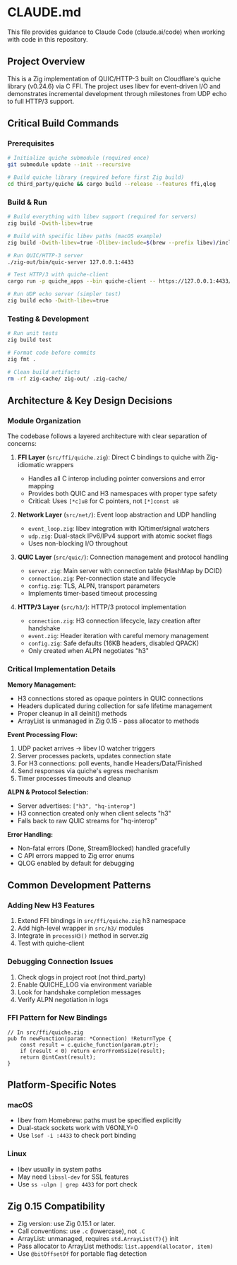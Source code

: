 # CLAUDE.md

This file provides guidance to Claude Code (claude.ai/code) when working with code in this repository.

## Project Overview
This is a Zig implementation of QUIC/HTTP-3 built on Cloudflare's quiche library (v0.24.6) via C FFI. The project uses libev for event-driven I/O and demonstrates incremental development through milestones from UDP echo to full HTTP/3 support.

## Critical Build Commands

### Prerequisites
```bash
# Initialize quiche submodule (required once)
git submodule update --init --recursive

# Build quiche library (required before first Zig build)
cd third_party/quiche && cargo build --release --features ffi,qlog
```

### Build & Run
```bash
# Build everything with libev support (required for servers)
zig build -Dwith-libev=true

# Build with specific libev paths (macOS example)
zig build -Dwith-libev=true -Dlibev-include=$(brew --prefix libev)/include -Dlibev-lib=$(brew --prefix libev)/lib

# Run QUIC/HTTP-3 server
./zig-out/bin/quic-server 127.0.0.1:4433

# Test HTTP/3 with quiche-client
cargo run -p quiche_apps --bin quiche-client -- https://127.0.0.1:4433/ --no-verify

# Run UDP echo server (simpler test)
zig build echo -Dwith-libev=true
```

### Testing & Development
```bash
# Run unit tests
zig build test

# Format code before commits
zig fmt .

# Clean build artifacts
rm -rf zig-cache/ zig-out/ .zig-cache/
```

## Architecture & Key Design Decisions

### Module Organization
The codebase follows a layered architecture with clear separation of concerns:

1. **FFI Layer** (`src/ffi/quiche.zig`): Direct C bindings to quiche with Zig-idiomatic wrappers
   - Handles all C interop including pointer conversions and error mapping
   - Provides both QUIC and H3 namespaces with proper type safety
   - Critical: Uses `[*c]u8` for C pointers, not `[*]const u8`

2. **Network Layer** (`src/net/`): Event loop abstraction and UDP handling
   - `event_loop.zig`: libev integration with IO/timer/signal watchers
   - `udp.zig`: Dual-stack IPv6/IPv4 support with atomic socket flags
   - Uses non-blocking I/O throughout

3. **QUIC Layer** (`src/quic/`): Connection management and protocol handling
   - `server.zig`: Main server with connection table (HashMap by DCID)
   - `connection.zig`: Per-connection state and lifecycle
   - `config.zig`: TLS, ALPN, transport parameters
   - Implements timer-based timeout processing

4. **HTTP/3 Layer** (`src/h3/`): HTTP/3 protocol implementation
   - `connection.zig`: H3 connection lifecycle, lazy creation after handshake
   - `event.zig`: Header iteration with careful memory management
   - `config.zig`: Safe defaults (16KB headers, disabled QPACK)
   - Only created when ALPN negotiates "h3"

### Critical Implementation Details

**Memory Management:**
- H3 connections stored as opaque pointers in QUIC connections
- Headers duplicated during collection for safe lifetime management
- Proper cleanup in all deinit() methods
- ArrayList is unmanaged in Zig 0.15 - pass allocator to methods

**Event Processing Flow:**
1. UDP packet arrives → libev IO watcher triggers
2. Server processes packets, updates connection state
3. For H3 connections: poll events, handle Headers/Data/Finished
4. Send responses via quiche's egress mechanism
5. Timer processes timeouts and cleanup

**ALPN & Protocol Selection:**
- Server advertises: `["h3", "hq-interop"]`
- H3 connection created only when client selects "h3"
- Falls back to raw QUIC streams for "hq-interop"

**Error Handling:**
- Non-fatal errors (Done, StreamBlocked) handled gracefully
- C API errors mapped to Zig error enums
- QLOG enabled by default for debugging

## Common Development Patterns

### Adding New H3 Features
1. Extend FFI bindings in `src/ffi/quiche.zig` h3 namespace
2. Add high-level wrapper in `src/h3/` modules
3. Integrate in `processH3()` method in server.zig
4. Test with quiche-client

### Debugging Connection Issues
1. Check qlogs in project root (not third_party)
2. Enable QUICHE_LOG via environment variable
3. Look for handshake completion messages
4. Verify ALPN negotiation in logs

### FFI Pattern for New Bindings
```zig
// In src/ffi/quiche.zig
pub fn newFunction(param: *Connection) !ReturnType {
    const result = c.quiche_function(param.ptr);
    if (result < 0) return errorFromSsize(result);
    return @intCast(result);
}
```

## Platform-Specific Notes

### macOS
- libev from Homebrew: paths must be specified explicitly
- Dual-stack sockets work with V6ONLY=0
- Use `lsof -i :4433` to check port binding

### Linux
- libev usually in system paths
- May need `libssl-dev` for SSL features
- Use `ss -ulpn | grep 4433` for port check

## Zig 0.15 Compatibility
- Zig version: use Zig 0.15.1 or later.
- Call conventions: use `.c` (lowercase), not `.C`
- ArrayList: unmanaged, requires `std.ArrayList(T){}` init
- Pass allocator to ArrayList methods: `list.append(allocator, item)`
- Use `@bitOffsetOf` for portable flag detection